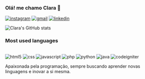 ### Olá! me chamo Clara 👋

[![instagram](https://img.shields.io/badge/Instagram-E4405F?style=for-the-badge&logo=instagram&logoColor=white)](https://instagram.com/clarapwssoa)
[![gmail](https://img.shields.io/badge/Gmail-D14836?style=for-the-badge&logo=gmail&logoColor=white)](https://mail.google.com/mail/u/0/#inbox)
[![linkedin](https://img.shields.io/badge/-LeetCode-FFA116?style=for-the-badge&logo=LeetCode&logoColor=black)](www.linkedin.com/in/maria-pessoa-2652332b5)

![Clara's GitHub stats](https://github-readme-stats.vercel.app/api?username=clarapwssoa&show_icons=true&theme=dracula)

### Most used languages

<div style= "display: inline block"><br/>
<img alt="html5" src="https://img.shields.io/badge/HTML5-E34F26?style=for-the-badge&logo=html5&logoColor=white">
<img alt="css" src="https://img.shields.io/badge/CSS-239120?&style=for-the-badge&logo=css3&logoColor=white">
<img alt="javascript" src="https://img.shields.io/badge/JavaScript-323330?style=for-the-badge&logo=javascript&logoColor=F7DF1E">
<img alt="php" src="https://img.shields.io/badge/PHP-777BB4?style=for-the-badge&logo=php&logoColor=white">
<img alt="python" src="https://img.shields.io/badge/Python-3776AB?style=for-the-badge&logo=python&logoColor=white">
<img alt="java" src="https://img.shields.io/badge/Java-ED8B00?style=for-the-badge&logo=openjdk&logoColor=white">
<img alt="codeigniter" src="https://img.shields.io/badge/CodeIgniter-%23EF4223.svg?style=for-the-badge&logo=codeIgniter&logoColor=white">
</div>

Apaixonada pela programação, sempre buscando aprender novas linguagens e inovar a si mesma.

